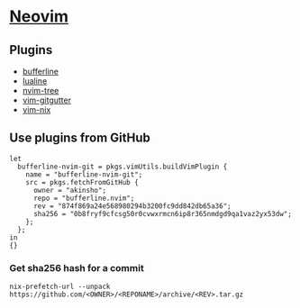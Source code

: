 # [Neovim](https://neovim.io/)

## Plugins
- [bufferline](https://github.com/akinsho/bufferline.nvim)
- [lualine](https://github.com/nvim-lualine/lualine.nvim)
- [nvim-tree](https://github.com/kyazdani42/nvim-tree.lua/)
- [vim-gitgutter](https://github.com/airblade/vim-gitgutter)
- [vim-nix](https://github.com/LnL7/vim-nix)

## Use plugins from GitHub

```
let
  bufferline-nvim-git = pkgs.vimUtils.buildVimPlugin {
    name = "bufferline-nvim-git";
    src = pkgs.fetchFromGitHub {
      owner = "akinsho";
      repo = "bufferline.nvim";
      rev = "874f869a24e568980294b3200fc9dd842db65a36";
      sha256 = "0b8fryf9cfcsg50r0cvwxrmcn6ip8r365nmdgd9qa1vaz2yx53dw";
    };
  };
in
{}
```

### Get sha256 hash for a commit
```
nix-prefetch-url --unpack https://github.com/<OWNER>/<REPONAME>/archive/<REV>.tar.gz
```
